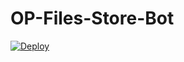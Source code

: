 # OP-Files-Store-Bot


[![Deploy](https://www.herokucdn.com/deploy/button.svg)](https://heroku.com/deploy?template=https://github.com/botmaker6282/OP-Files-Store-Bot)

